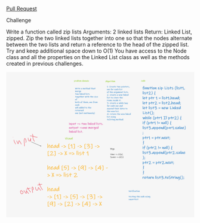 [Pull Request](https://github.com/khalidsy90/data-structures-and-algorithm/pull/14)

Challenge

Write a function called zip lists
Arguments: 2 linked lists
Return: Linked List, zipped.
Zip the two linked lists together into one so that the nodes alternate between the two lists and return a reference to the head of the zipped list.
Try and keep additional space down to O(1)
You have access to the Node class and all the properties on the Linked List class as well as the methods created in previous challenges.

![](<.//assets/Whiteboard%20(3).png>)
